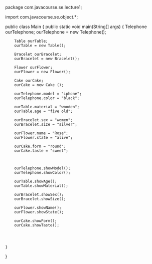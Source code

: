 package com.javacourse.se.lecture1;


import com.javacourse.se.object.*;

public class Main {
    public static void main(String[] args) {
        Telephone ourTelephone;
        ourTelephone = new Telephone();
        
        Table ourTable;
        ourTable = new Table();
        
        Bracelet ourBracelet;
        ourBracelet = new Bracelet();
        
        Flower ourFlower;
        ourFlower = new Flower();
        
        Cake ourCake;
        ourCake = new Cake ();

        ourTelephone.model = "iphone";
        ourTelephone.color = "black";
        
        ourTable.material = "wooden";
        ourTable.age = "five old";
        
        ourBracelet.sex = "women";
        ourBracelet.size = "silver";
        
        ourFlower.name = "Rose";
        ourFlower.state = "alive";
        
        ourCake.form = "round";
        ourCake.taste = "sweet";



        ourTelephone.showModel();
        ourTelephone.showColor();
        
        ourTable.showAge();
        ourTable.showMaterial();
        
        ourBracelet.showSex();
        ourBracelet.showSize();
        
        ourFlower.showName();
        ourFlower.showState();
        
        ourCake.showForm();
        ourCake.showTaste();




    }
}
